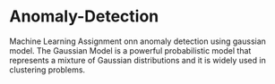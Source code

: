 # Anomaly-Detection
Machine Learning Assignment onn anomaly detection using gaussian model.
The Gaussian Model is a powerful probabilistic model that represents a mixture of Gaussian distributions and it is widely used in clustering problems. 
